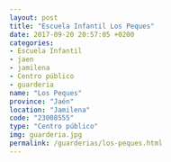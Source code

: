 ```yaml
---
layout: post
title: "Escuela Infantil Los Peques"
date: 2017-09-20 20:57:05 +0200
categories:
- Escuela Infantil
- jaen
- jamilena
- Centro público
- guarderia
name: "Los Peques"
province: "Jaén"
location: "Jamilena"
code: "23008555"
type: "Centro público"
img: guarderia.jpg
permalink: /guarderias/los-peques.html
---
```

